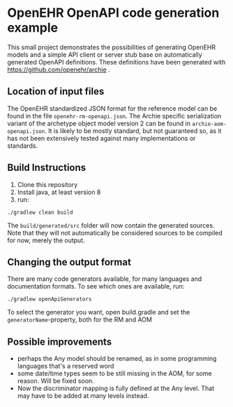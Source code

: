 # OpenEHR OpenAPI code generation example

This small project demonstrates the possibilities of generating OpenEHR models and a simple API client or server stub base on automatically generated OpenAPI definitions. These definitions have been generated with https://github.com/openehr/archie .

## Location of input files
The OpenEHR standardized JSON format for the reference model can be found in the file `openehr-rm-openapi.json`. 
The Archie specific serialization variant of the archetype object model version 2 can be found in `archie-aom-openapi.json`. It is likely to be mostly standard, but not guaranteed so, as it has not been extensively tested against many implementations or standards.

## Build Instructions

1. Clone this repository
2. Install java, at least version 8
3. run:

```
./gradlew clean build
```

The `build/generated/src` folder will now contain the generated sources. Note that they will not automatically be considered sources to be compiled for now, merely the output.


## Changing the output format

There are many code generators available, for many languages and documentation formats. To see which ones are available, run:

```
./gradlew openApiGenerators
```

To select the generator you want, open build.gradle and set the `generatorName`-property, both for the RM and AOM

## Possible improvements
- perhaps the Any model should be renamed, as in some programming languages that's a reserved word
- some date/time types seem to be still missing in the AOM, for some reason. Will be fixed soon.
- Now the discriminator mapping is fully defined at the Any level. That may have to be added at many levels instead.
